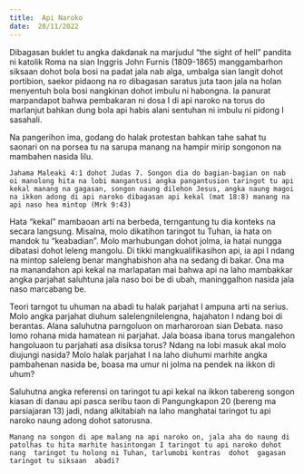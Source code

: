 ```yaml
---
title:  Api Naroko
date:  28/11/2022
---
```


Dibagasan  buklet  tu  angka dakdanak  na  marjudul “the sight of hell” pandita ni  katolik Roma  na  sian Inggris   John Furnis (1809-1865) manggambarhon  siksaan dohot bola bosi na padat jala nab alga, umbalga sian langit dohot portibion, saekor pidaong na ro dibagasan saratus juta taon jala na holan  menyentuh bola bosi nangkinan  dohot  imbulu ni  habongna. Ia panurat marpandapot bahwa pembakaran ni dosa I di api naroko na torus do marlanjut bahkan  dung bola api habis alani sentuhan ni imbulu ni pidong I sasahali.

Na pangerihon ima, godang  do halak protestan bahkan  tahe sahat  tu saonari  on na porsea tu na sarupa manang  na hampir mirip songonon na mambahen nasida lilu.

`Jahama Maleaki 4:1 dohot Judas 7. Songon dia do bagian-bagian on nab oi manolong hita na lobi mangantusi angka pangantusion taringot tu api kekal manang na gagasan, songon naung dilehon Jesus, angka naung magoi na ikkon adong di api naroko dibagasan api kekal (mat 18:8) manang na api naso hea mintop (Mrk 9:43)`

Hata “kekal” mambaoan arti  na berbeda, terngantung  tu dia konteks na secara langsung. Misalna, molo dikatihon taringot tu Tuhan, ia hata on mandok tu “keabadian”. Molo marhubungan dohot jolma, ia hatai nungga dibatasi dohot leleng mangolu. Di tikki mangkualifikasihon api, ia api I ndang  na mintop saleleng benar  manghabishon aha na sedang di bakar. Ona ma na manandahon api kekal na marlapatan mai  bahwa api na laho mambakkar angka parjahat saluhtuna jala naso boi be di ubah, maninggalhon nasida jala naso  marcabang be.

Teori tarngot tu uhuman na abadi tu halak parjahat I ampuna arti  na serius. Molo angka parjahat diuhum salelengnilelengna, hajahaton I ndang boi di berantas. Alana saluhutna parngoluon on marharoroan sian Debata. naso lomo rohana mida hamatean ni parjahat. Jala boasa ibana torus  mangalehon hangoluaon tu parjahati asa disiksa torus? Ndang na lobi masuk akal molo diujungi nasida? Molo halak parjahat I na laho diuhumi marhite angka pambahenan  nasida be, boasa ma umur ni jolma na pendek na ikkon di uhum?

Saluhutna angka referensi on taringot tu api kekal na ikkon tabereng songon kiasan di danau api pasca seribu taon di Pangungkapon 20 (bereng ma parsiajaran 13) jadi, ndang alkitabiah  na laho manghatai taringot tu api naroko naung adong dohot satorusna.

`Manang na songon di ape malang na api naroko on, jala aha do naung di patolhas tu hita marhite hasintongan I taringot tu api naroko dohot  nang  taringot tu holong ni Tuhan, tarlumobi kontras  dohot  gagasan taringot tu siksaan  abadi?`
